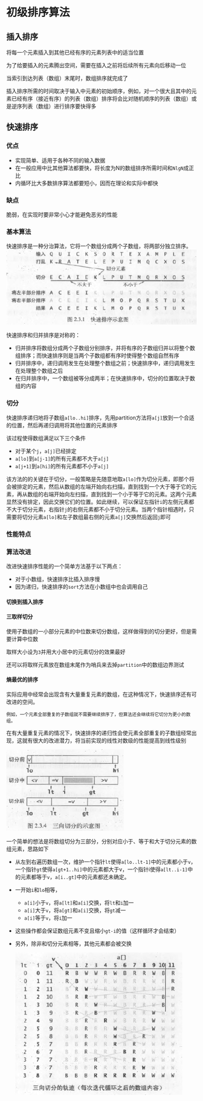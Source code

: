 # 初级排序算法
## 插入排序
将每一个元素插入到其他已经有序的元素列表中的适当位置

为了给要插入的元素腾出空间，需要在插入之前将后续所有元素向后移动一位

当索引到达列表（数组）末尾时，数组排序就完成了

插入排序所需的时间取决于输入中元素的初始顺序，例如，对一个很大且其中的元素已经有序（接近有序）的列表（数组）排序将会比对随机顺序的列表（数组）或是逆序列表（数组）进行排序要快得多

## 快速排序
### 优点
- 实现简单、适用于各种不同的输入数据
- 在一般应用中比其他算法都要快，将长度为N的数组排序所需时间和`NlgN`成正比
- 内循环比大多数排序算法都要短小，因而在理论和实际中都快
### 缺点
脆弱，在实现时要非常小心才能避免恶劣的性能

### 基本算法
快速排序是一种分治算法，它将一个数组分成两个子数组，将两部分独立排序。
![](assets/快速排序.png)

快速排序和归并排序是对称的：
- 归并排序将数组分成两个子数组分别排序，并将有序的子数组归并以将整个数组排序；而快速排序则是当两个子数组都有序时使得整个数组自然有序
- 归并排序中，递归调用发生在处理整个数组之前；快速排序中，递归调用发生在处理整个数组之后
- 在归并排序中，一个数组被等分成两半；在快速排序中，切分的位置取决于数组的内容

### 切分
快速排序递归地将子数组`a[lo..hi]`排序，先用partition方法将`a[j]`放到一个合适的位置，然后再递归调用将其他位置的元素排序

该过程使得数组满足以下三个条件
- 对于某个`j`，`a[j]`已经排定
- `a[lo]`到`a[j-1]`的所有元素都不大于`a[j]`
- `a[j+1]`到`a[hi]`的所有元素都不小于`a[j]`

该方法的的关键在于切分，一般策略是先随意地取`a[lo]`作为切分元素，即那个将会被排定的元素，然后从数组的左端开始向右扫描，直到找到一个大于等于它的元素，再从数组的右端开始向左扫描，直到找到一个小于等于它的元素。这两个元素显然没有排定，因此交换它们的位置。如此继续，可以保证左指针`i`的左侧元素都不大于切分元素，右指针`j`的右侧元素都不小于切分元素。当两个指针相遇时，只需要将切分元素`a[lo]`和左子数组最右侧的元素`a[j]`交换然后返回`j`即可
### 性能特点
### 算法改进
改进快速排序性能的一个简单方法基于以下两点：
- 对于小数组，快速排序比插入排序慢
- 因为递归，快速排序的`sort`方法在小数组中也会调用自己
#### 切换到插入排序

#### 三取样切分
使用子数组的一小部分元素的中位数来切分数组，这样做得到的切分更好，但是需要计算中位数

取样大小设为`3`并用大小居中的元素切分的效果最好

还可以将取样元素放在数组末尾作为哨兵来去掉`partition`中的数组边界测试

#### 熵最优的排序
实际应用中经常会出现含有大量重复元素的数组，在这种情况下，快速排序还有可改进的空间。

    例如，一个元素全部重复的子数组就不需要继续排序了，但算法还会继续将它切分为更小的数组。
在有大量重复元素的情况下，快速排序的递归性会使元素全部重复的子数组经常出现，这就有很大的改进潜力，将当前实现的线性对数级的性能提高到线性级别

![](assets/三向切分的示意图.png)

一个简单的想法是将数组切分为三部分，分别对应小于、等于和大于切分元素的数组元素，思路如下
- 从左到右遍历数组一次，维护一个指针`lt`使得`a[lo..lt-1]`中的元素都小于`v`，一个指针`gt`使得`a[gt+1..hi]`中的元素都大于v，一个指针i使得`a[lt..i-1]`中的元素都等于`v`，`a[i..gt]`中的元素都还未确定。
- 一开始`i`和`lo`相等，
  - `a[i]`小于`v`，将`a[lt]`和`a[i]`交换，将`lt`和`i`加一
  - `a[i]`大于`v`，将`a[gt]`和`a[i]`交换，将`gt`减一
  - `a[i]`等于`v`，将`i`加一
- 这些操作都会保证数组元素不变且缩小`gt-i`的值（这样循环才会结束）
- 另外，除非和切分元素相等，其他元素都会被交换

    ![](assets/三向切分的轨迹.png)
